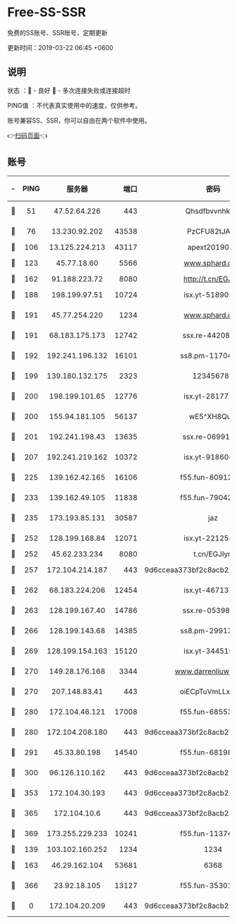 # Free-SS-SSR

免费的SS账号、SSR账号，定期更新

更新时间：2019-03-22 06:45 +0800

## 说明

状态     ：🙂 - 良好 🙁 - 多次连接失败或连接超时

PING值   ：不代表真实使用中的速度，仅供参考。

账号兼容SS、SSR，你可以自由在两个软件中使用。

👉[扫码页面](https://liesauer.github.io/Free-SS-SSR/)👈

## 账号

|-|PING|服务器|端口|密码|加密方式|区域|
|:----:|:----:|:-----:|-----:|:----:|:----:|:----:|
|🙂|51|47.52.64.226|443|Qhsdfbvvnhkm1|aes-256-cfb|HK|
|🙂|76|13.230.92.202|43538|PzCFU82tJAdZ|aes-256-cfb|JP|
|🙂|106|13.125.224.213|43117|apext2019005|chacha20|KR|
|🙂|123|45.77.18.60|5566|www.sphard.com|aes-256-cfb|JP|
|🙂|162|91.188.223.72|8080|http://t.cn/EGJIyrl|rc4-md5|RU|
|🙂|188|198.199.97.51|10724|isx.yt-51890525|aes-256-cfb|US|
|🙂|191|45.77.254.220|1234|www.sphard.com|aes-256-cfb|SG|
|🙂|191|68.183.175.173|12742|ssx.re-44208034|aes-256-cfb|US|
|🙂|192|192.241.196.132|16101|ss8.pm-11704063|aes-256-cfb|US|
|🙂|199|139.180.132.175|2323|123456789|aes-256-cfb|SG|
|🙂|200|198.199.101.65|12776|isx.yt-28177118|aes-256-cfb|US|
|🙂|200|155.94.181.105|56137|wE5^XH8Quw|aes-256-cfb|US|
|🙂|201|192.241.198.43|13635|ssx.re-06991700|aes-256-cfb|US|
|🙂|207|192.241.219.162|10372|isx.yt-91860459|aes-256-cfb|US|
|🙂|225|139.162.42.165|16106|f55.fun-80912227|aes-256-cfb|SG|
|🙂|233|139.162.49.105|11838|f55.fun-79042752|aes-256-cfb|SG|
|🙂|235|173.193.85.131|30587|jaz|aes-256-cfb|US|
|🙂|252|128.199.168.84|12071|isx.yt-22125425|aes-256-cfb|SG|
|🙂|252|45.62.233.234|8080|t.cn/EGJIyrl|rc4-md5|CA|
|🙂|257|172.104.214.187|443|9d6cceaa373bf2c8acb22e60b6a58be6|aes-256-cfb|US|
|🙂|262|68.183.224.206|12454|isx.yt-46713217|aes-256-cfb|SG|
|🙂|263|128.199.167.40|14786|ssx.re-05398276|aes-256-cfb|SG|
|🙂|266|128.199.143.68|14385|ss8.pm-29913305|aes-256-cfb|SG|
|🙂|269|128.199.154.163|15120|isx.yt-34451982|aes-256-cfb|SG|
|🙂|270|149.28.176.168|3344|www.darrenliuwei.com|aes-256-cfb|AU|
|🙂|270|207.148.83.41|443|oiECpTuVmLLxk4Ts|aes-256-cfb|AU|
|🙂|280|172.104.46.121|17008|f55.fun-68553317|aes-256-cfb|SG|
|🙂|280|172.104.208.180|443|9d6cceaa373bf2c8acb22e60b6a58be6|aes-256-cfb|US|
|🙂|291|45.33.80.198|14540|f55.fun-68198549|aes-256-cfb|US|
|🙂|300|96.126.110.162|443|9d6cceaa373bf2c8acb22e60b6a58be6|aes-256-cfb|US|
|🙂|353|172.104.30.193|443|9d6cceaa373bf2c8acb22e60b6a58be6|aes-256-cfb|US|
|🙂|365|172.104.10.6|443|9d6cceaa373bf2c8acb22e60b6a58be6|aes-256-cfb|US|
|🙂|369|173.255.229.233|10241|f55.fun-11374473|aes-256-cfb|US|
|🙂|139|103.102.160.252|1234|1234|rc4-md5|JP|
|🙂|163|46.29.162.104|53681|6368|aes-256-ctr|RU|
|🙂|366|23.92.18.105|13127|f55.fun-35301469|aes-256-cfb|US|
|🙁|0|172.104.20.209|443|9d6cceaa373bf2c8acb22e60b6a58be6|aes-256-cfb|US|

